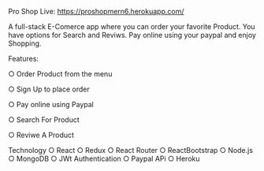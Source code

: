Pro Shop
Live: https://proshopmern6.herokuapp.com/

A full-stack E-Comerce app where you can order your favorite Product. You have options for Search and Reviws. Pay online using your paypal and enjoy Shopping.

Features:

 ○ Order Product from the menu

 ○ Sign Up to place order

 ○ Pay online using Paypal

 ○ Search For Product

 ○ Reviwe A Product

Technology
○ React
○ Redux
○ React Router
○ ReactBootstrap
○ Node.js
○ MongoDB
○ JWt Authentication
○ Paypal APi
○ Heroku

